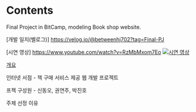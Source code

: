 # Contents
Final Project in BitCamp, modeling Book shop website.

[개발 일지(벨로그)] https://velog.io/@betweenhj702?tag=Final-PJ

[시연 영상] https://www.youtube.com/watch?v=RzMbMxom7Eo
[![시연 영상](https://img.youtube.com/vi/RzMbMxom7Eo/0.jpg)](https://www.youtube.com/watch?v=RzMbMxom7Eo)

[개요](#개요)

인터넷 서점 - 책 구매 서비스 제공 웹 개발 프로젝트

프젝 구성원 - 신동오, 권연주, 박진호

주제 선정 이유
